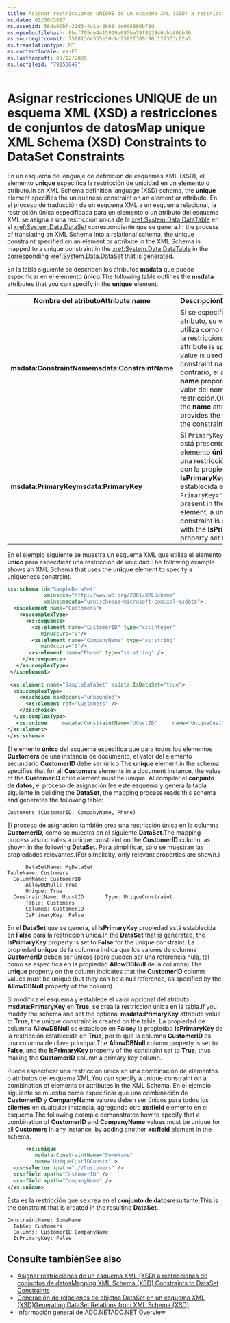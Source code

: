 ```yaml
---
title: Asignar restricciones UNIQUE de un esquema XML (XSD) a restricciones de conjuntos de datos
ms.date: 03/30/2017
ms.assetid: 56da90bf-21d3-4d1a-8bb8-de908866b78d
ms.openlocfilehash: 8bcf705ce4415929e685be79f813846bbb40bb36
ms.sourcegitcommit: 7588136e355e10cbc2582f389c90c127363c02a5
ms.translationtype: MT
ms.contentlocale: es-ES
ms.lasthandoff: 03/12/2020
ms.locfileid: "79150849"
---
```

# <a name="map-unique-xml-schema-xsd-constraints-to-dataset-constraints"></a><span data-ttu-id="07368-102">Asignar restricciones UNIQUE de un esquema XML (XSD) a restricciones de conjuntos de datos</span><span class="sxs-lookup"><span data-stu-id="07368-102">Map unique XML Schema (XSD) Constraints to DataSet Constraints</span></span>
<span data-ttu-id="07368-103">En un esquema de lenguaje de definición de esquemas XML (XSD), el elemento **unique** especifica la restricción de unicidad en un elemento o atributo.</span><span class="sxs-lookup"><span data-stu-id="07368-103">In an XML Schema definition language (XSD) schema, the **unique** element specifies the uniqueness constraint on an element or attribute.</span></span> <span data-ttu-id="07368-104">En el proceso de traducción de un esquema XML a un esquema relacional, la restricción única especificada para un elemento o un atributo del esquema XML se asigna a una restricción única de la <xref:System.Data.DataTable> en el <xref:System.Data.DataSet> correspondiente que se genera.</span><span class="sxs-lookup"><span data-stu-id="07368-104">In the process of translating an XML Schema into a relational schema, the unique constraint specified on an element or attribute in the XML Schema is mapped to a unique constraint in the <xref:System.Data.DataTable> in the corresponding <xref:System.Data.DataSet> that is generated.</span></span>  
  
 <span data-ttu-id="07368-105">En la tabla siguiente se describen los atributos **msdata** que puede especificar en el elemento **único.**</span><span class="sxs-lookup"><span data-stu-id="07368-105">The following table outlines the **msdata** attributes that you can specify in the **unique** element.</span></span>  
  
|<span data-ttu-id="07368-106">Nombre del atributo</span><span class="sxs-lookup"><span data-stu-id="07368-106">Attribute name</span></span>|<span data-ttu-id="07368-107">Descripción</span><span class="sxs-lookup"><span data-stu-id="07368-107">Description</span></span>|  
|--------------------|-----------------|  
|<span data-ttu-id="07368-108">**msdata:ConstraintName**</span><span class="sxs-lookup"><span data-stu-id="07368-108">**msdata:ConstraintName**</span></span>|<span data-ttu-id="07368-109">Si se especifica este atributo, su valor se utiliza como nombre de la restricción.</span><span class="sxs-lookup"><span data-stu-id="07368-109">If this attribute is specified, its value is used as the constraint name.</span></span> <span data-ttu-id="07368-110">De lo contrario, el atributo **name** proporciona el valor del nombre de la restricción.</span><span class="sxs-lookup"><span data-stu-id="07368-110">Otherwise, the **name** attribute provides the value of the constraint name.</span></span>|  
|<span data-ttu-id="07368-111">**msdata:PrimaryKey**</span><span class="sxs-lookup"><span data-stu-id="07368-111">**msdata:PrimaryKey**</span></span>|<span data-ttu-id="07368-112">Si `PrimaryKey="true"` está presente en el elemento **único,** se crea una restricción única con la propiedad **IsPrimaryKey** establecida en **true**.</span><span class="sxs-lookup"><span data-stu-id="07368-112">If `PrimaryKey="true"` is present in the **unique** element, a unique constraint is created with the **IsPrimaryKey** property set to **true**.</span></span>|  
  
 <span data-ttu-id="07368-113">En el ejemplo siguiente se muestra un esquema XML que utiliza el elemento **único** para especificar una restricción de unicidad.</span><span class="sxs-lookup"><span data-stu-id="07368-113">The following example shows an XML Schema that uses the **unique** element to specify a uniqueness constraint.</span></span>  
  
```xml  
<xs:schema id="SampleDataSet"
            xmlns:xs="http://www.w3.org/2001/XMLSchema"
            xmlns:msdata="urn:schemas-microsoft-com:xml-msdata">  
  <xs:element name="Customers">  
    <xs:complexType>  
      <xs:sequence>  
        <xs:element name="CustomerID" type="xs:integer"
           minOccurs="0"/>  
        <xs:element name="CompanyName" type="xs:string"
           minOccurs="0"/>  
       <xs:element name="Phone" type="xs:string" />  
     </xs:sequence>  
   </xs:complexType>  
 </xs:element>  
  
 <xs:element name="SampleDataSet" msdata:IsDataSet="true">  
  <xs:complexType>  
    <xs:choice maxOccurs="unbounded">  
      <xs:element ref="Customers" />  
    </xs:choice>  
  </xs:complexType>  
   <xs:unique     msdata:ConstraintName="UCustID"     name="UniqueCustIDConstr" >       <xs:selector xpath=".//Customers" />       <xs:field xpath="CustomerID" />     </xs:unique>  
</xs:element>  
</xs:schema>  
```  
  
 <span data-ttu-id="07368-114">El elemento **único** del esquema especifica que para todos los elementos **Customers** de una instancia de documento, el valor del elemento secundario **CustomerID** debe ser único.</span><span class="sxs-lookup"><span data-stu-id="07368-114">The **unique** element in the schema specifies that for all **Customers** elements in a document instance, the value of the **CustomerID** child element must be unique.</span></span> <span data-ttu-id="07368-115">Al compilar el **conjunto de datos**, el proceso de asignación lee este esquema y genera la tabla siguiente:</span><span class="sxs-lookup"><span data-stu-id="07368-115">In building the **DataSet**, the mapping process reads this schema and generates the following table:</span></span>  
  
```text  
Customers (CustomerID, CompanyName, Phone)  
```  
  
 <span data-ttu-id="07368-116">El proceso de asignación también crea una restricción única en la columna **CustomerID,** como se muestra en el siguiente **DataSet**.</span><span class="sxs-lookup"><span data-stu-id="07368-116">The mapping process also creates a unique constraint on the **CustomerID** column, as shown in the following **DataSet**.</span></span> <span data-ttu-id="07368-117">Para simplificar, sólo se muestran las propiedades relevantes.</span><span class="sxs-lookup"><span data-stu-id="07368-117">(For simplicity, only relevant properties are shown.)</span></span>  
  
```text  
      DataSetName: MyDataSet  
TableName: Customers  
  ColumnName: CustomerID  
      AllowDBNull: True  
      Unique: True  
  ConstraintName: UcustID       Type: UniqueConstraint  
      Table: Customers  
      Columns: CustomerID
      IsPrimaryKey: False  
```  
  
 <span data-ttu-id="07368-118">En el **DataSet** que se genera, el **IsPrimaryKey** propiedad está establecida en **False** para la restricción única.</span><span class="sxs-lookup"><span data-stu-id="07368-118">In the **DataSet** that is generated, the **IsPrimaryKey** property is set to **False** for the unique constraint.</span></span> <span data-ttu-id="07368-119">La propiedad **unique** de la columna indica que los valores de columna **CustomerID** deben ser únicos (pero pueden ser una referencia nula, tal como se especifica en la propiedad **AllowDBNull** de la columna).</span><span class="sxs-lookup"><span data-stu-id="07368-119">The **unique** property on the column indicates that the **CustomerID** column values must be unique (but they can be a null reference, as specified by the **AllowDBNull** property of the column).</span></span>  
  
 <span data-ttu-id="07368-120">Si modifica el esquema y establece el valor opcional del atributo **msdata:PrimaryKey** en **True**, se crea la restricción única en la tabla.</span><span class="sxs-lookup"><span data-stu-id="07368-120">If you modify the schema and set the optional **msdata:PrimaryKey** attribute value to **True**, the unique constraint is created on the table.</span></span> <span data-ttu-id="07368-121">La propiedad de columna **AllowDBNull** se establece en **False**y la propiedad **IsPrimaryKey** de la restricción establecida en **True**, por lo que la columna **CustomerID** es una columna de clave principal.</span><span class="sxs-lookup"><span data-stu-id="07368-121">The **AllowDBNull** column property is set to **False**, and the **IsPrimaryKey** property of the constraint set to **True**, thus making the **CustomerID** column a primary key column.</span></span>  
  
 <span data-ttu-id="07368-122">Puede especificar una restricción única en una combinación de elementos o atributos del esquema XML.</span><span class="sxs-lookup"><span data-stu-id="07368-122">You can specify a unique constraint on a combination of elements or attributes in the XML Schema.</span></span> <span data-ttu-id="07368-123">En el ejemplo siguiente se muestra cómo especificar que una combinación de **CustomerID** y **CompanyName** valores deben ser únicos para todos los **clientes** en cualquier instancia, agregando otro **xs:field** elemento en el esquema.</span><span class="sxs-lookup"><span data-stu-id="07368-123">The following example demonstrates how to specify that a combination of **CustomerID** and **CompanyName** values must be unique for all **Customers** in any instance, by adding another **xs:field** element in the schema.</span></span>  
  
```xml  
      <xs:unique
         msdata:ConstraintName="SomeName"
         name="UniqueCustIDConstr" >
  <xs:selector xpath=".//Customers" />
  <xs:field xpath="CustomerID" />
  <xs:field xpath="CompanyName" />
</xs:unique>  
```  
  
 <span data-ttu-id="07368-124">Esta es la restricción que se crea en el **conjunto de datos**resultante.</span><span class="sxs-lookup"><span data-stu-id="07368-124">This is the constraint that is created in the resulting **DataSet**.</span></span>  
  
```text  
ConstraintName: SomeName  
  Table: Customers  
  Columns: CustomerID CompanyName
  IsPrimaryKey: False  
```  
  
## <a name="see-also"></a><span data-ttu-id="07368-125">Consulte también</span><span class="sxs-lookup"><span data-stu-id="07368-125">See also</span></span>

- [<span data-ttu-id="07368-126">Asignar restricciones de un esquema XML (XSD) a restricciones de conjuntos de datos</span><span class="sxs-lookup"><span data-stu-id="07368-126">Mapping XML Schema (XSD) Constraints to DataSet Constraints</span></span>](mapping-xml-schema-xsd-constraints-to-dataset-constraints.md)
- [<span data-ttu-id="07368-127">Generación de relaciones de objetos DataSet en un esquema XML (XSD)</span><span class="sxs-lookup"><span data-stu-id="07368-127">Generating DataSet Relations from XML Schema (XSD)</span></span>](generating-dataset-relations-from-xml-schema-xsd.md)
- [<span data-ttu-id="07368-128">Información general de ADO.NET</span><span class="sxs-lookup"><span data-stu-id="07368-128">ADO.NET Overview</span></span>](../ado-net-overview.md)
